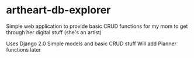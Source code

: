 # artheart-db-explorer
Simple web application to provide basic CRUD functions for my mom to get through her digital stuff (she's an artist)

Uses Django 2.0
Simple models and basic CRUD stuff
Will add Planner functions later
